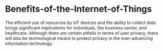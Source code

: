 # Benefits-of-the-Internet-of-Things
The efficient use of resources by IoT devices and the ability to collect data brings significant implications for individuals, the business sector, and healthcare. Although there are certain pitfalls in terms of user privacy, there will also be technological means to protect privacy in the ever-advancing information technology.
